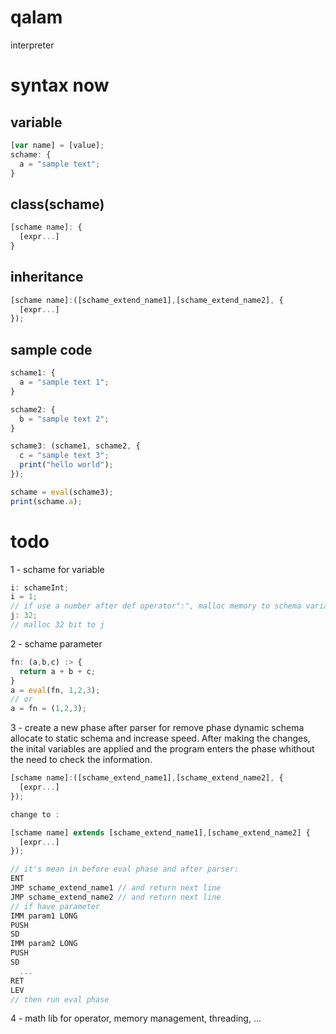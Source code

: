 # qalam
interpreter

# syntax now
## variable
```js
[var name] = [value];
schame: {
  a = "sample text";
}
```

## class(schame)
```js
[schame name]: {
  [expr...]
}
```

## inheritance
```js
[schame name]:([schame_extend_name1],[schame_extend_name2], {
  [expr...]
});
```

## sample code
```js
schame1: {
  a = "sample text 1";
}

schame2: {
  b = "sample text 2";
}

schame3: (schame1, schame2, {
  c = "sample text 3";
  print("hello world");
});

schame = eval(schame3);
print(schame.a);
```
# todo
1 - schame for variable
```js
i: schameInt;
i = 1;
// if use a number after def operator":", malloc memory to schema variable
j: 32;
// malloc 32 bit to j
```
2 - schame parameter
```js
fn: (a,b,c) :> {
  return a + b + c;
}
a = eval(fn, 1,2,3);
// or
a = fn = (1,2,3);
```
3 - create a new phase after parser for remove phase dynamic schema allocate to static schema and increase speed. After making the changes, the inital variables are applied and the program enters the phase whithout the need to check the information. 
```js
[schame name]:([schame_extend_name1],[schame_extend_name2], {
  [expr...]
});

change to :

[schame name] extends [schame_extend_name1],[schame_extend_name2] {
  [expr...]
});

// it's mean in before eval phase and after parser:
ENT
JMP schame_extend_name1 // and return next line
JMP schame_extend_name2 // and return next line
// if have parameter
IMM param1 LONG
PUSH
SD
IMM param2 LONG
PUSH
SD
  ...
RET
LEV
// then run eval phase
```
4 - math lib for operator, memory management, threading, ...

